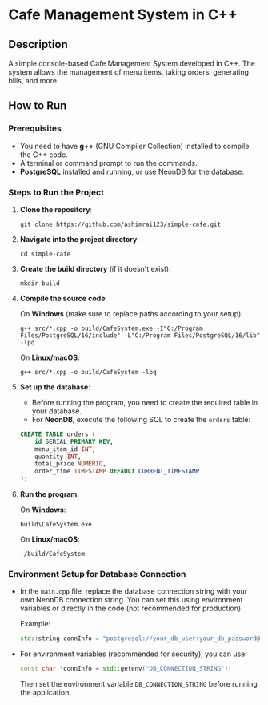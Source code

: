 # Cafe Management System in C++

## Description

A simple console-based Cafe Management System developed in C++. The system allows the management of menu items, taking orders, generating bills, and more.

## How to Run

### Prerequisites

- You need to have **g++** (GNU Compiler Collection) installed to compile the C++ code.
- A terminal or command prompt to run the commands.
- **PostgreSQL** installed and running, or use NeonDB for the database.

### Steps to Run the Project

1. **Clone the repository**:

   ```terminal
   git clone https://github.com/ashimrai123/simple-cafe.git
   ```

2. **Navigate into the project directory**:

   ```terminal
   cd simple-cafe
   ```

3. **Create the build directory** (if it doesn't exist):

   ```terminal
   mkdir build
   ```

4. **Compile the source code**:

   On **Windows** (make sure to replace paths according to your setup):

   ```terminal
   g++ src/*.cpp -o build/CafeSystem.exe -I"C:/Program Files/PostgreSQL/16/include" -L"C:/Program Files/PostgreSQL/16/lib" -lpq
   ```

   On **Linux/macOS**:

   ```terminal
   g++ src/*.cpp -o build/CafeSystem -lpq
   ```

5. **Set up the database**:

   - Before running the program, you need to create the required table in your database.
   - For **NeonDB**, execute the following SQL to create the `orders` table:

   ```sql
   CREATE TABLE orders (
       id SERIAL PRIMARY KEY,
       menu_item_id INT,
       quantity INT,
       total_price NUMERIC,
       order_time TIMESTAMP DEFAULT CURRENT_TIMESTAMP
   );
   ```

6. **Run the program**:

   On **Windows**:

   ```terminal
   build\CafeSystem.exe
   ```

   On **Linux/macOS**:

   ```terminal
   ./build/CafeSystem
   ```

### Environment Setup for Database Connection

- In the `main.cpp` file, replace the database connection string with your own NeonDB connection string. You can set this using environment variables or directly in the code (not recommended for production).

  Example:

  ```cpp
  std::string connInfo = "postgresql://your_db_user:your_db_password@your_db_host:port/your_db_name?sslmode=require";
  ```

- For environment variables (recommended for security), you can use:

  ```cpp
  const char *connInfo = std::getenv("DB_CONNECTION_STRING");
  ```

  Then set the environment variable `DB_CONNECTION_STRING` before running the application.
